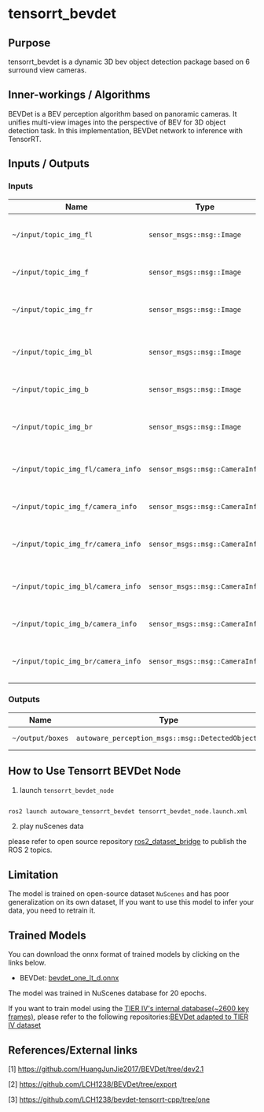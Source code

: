 # tensorrt_bevdet <!-- cspell: ignore bevdet -->

## Purpose

tensorrt_bevdet is a dynamic 3D bev object detection package based on 6 surround view cameras.

## Inner-workings / Algorithms

BEVDet is a BEV perception algorithm based on panoramic cameras. It unifies multi-view images into the perspective of BEV for 3D object detection task. In this implementation, BEVDet network to inference with TensorRT.

## Inputs / Outputs

### Inputs

| Name                               | Type                           | Description                         |
| ---------------------------------- | ------------------------------ | ----------------------------------- |
| `~/input/topic_img_fl`             | `sensor_msgs::msg::Image`      | input front_left camera image       |
| `~/input/topic_img_f`              | `sensor_msgs::msg::Image`      | input front camera image            |
| `~/input/topic_img_fr`             | `sensor_msgs::msg::Image`      | input front_right camera image      |
| `~/input/topic_img_bl`             | `sensor_msgs::msg::Image`      | input back_left camera image        |
| `~/input/topic_img_b`              | `sensor_msgs::msg::Image`      | input back camera image             |
| `~/input/topic_img_br`             | `sensor_msgs::msg::Image`      | input back_right camera image       |
| `~/input/topic_img_fl/camera_info` | `sensor_msgs::msg::CameraInfo` | input front_left camera parameters  |
| `~/input/topic_img_f/camera_info`  | `sensor_msgs::msg::CameraInfo` | input front camera parameters       |
| `~/input/topic_img_fr/camera_info` | `sensor_msgs::msg::CameraInfo` | input front_right camera parameters |
| `~/input/topic_img_bl/camera_info` | `sensor_msgs::msg::CameraInfo` | input back_left camera parameters   |
| `~/input/topic_img_b/camera_info`  | `sensor_msgs::msg::CameraInfo` | input back camera parameters        |
| `~/input/topic_img_br/camera_info` | `sensor_msgs::msg::CameraInfo` | input back_right camera parameters  |

### Outputs

| Name             | Type                                             | Description      |
| ---------------- | ------------------------------------------------ | ---------------- |
| `~/output/boxes` | `autoware_perception_msgs::msg::DetectedObjects` | detected objects |

## How to Use Tensorrt BEVDet Node

1. launch `tensorrt_bevdet_node`

```bash

ros2 launch autoware_tensorrt_bevdet tensorrt_bevdet_node.launch.xml
```

2. play nuScenes data

please refer to open source repository [ros2_dataset_bridge](https://github.com/Owen-Liuyuxuan/ros2_dataset_bridge) to publish the ROS 2 topics.

## Limitation

The model is trained on open-source dataset `NuScenes` and has poor generalization on its own dataset, If you want to use this model to infer your data, you need to retrain it.

## Trained Models

You can download the onnx format of trained models by clicking on the links below.

- BEVDet: [bevdet_one_lt_d.onnx](https://drive.google.com/file/d/1eMGJfdCVlDPBphBTjMcnIh3wdW7Q7WZB/view?usp=sharing)

The model was trained in NuScenes database for 20 epochs.

If you want to train model using the [TIER IV's internal database(~2600 key frames)](https://drive.google.com/file/d/1UaarK88HZu09sf7Ix-bEVl9zGNGFwTVL/view?usp=sharing), please refer to the following repositories:[BEVDet adapted to TIER IV dataset](https://github.com/cyn-liu/BEVDet/tree/train_export)

## References/External links

[1] <https://github.com/HuangJunJie2017/BEVDet/tree/dev2.1>

[2] <https://github.com/LCH1238/BEVDet/tree/export>

[3] <https://github.com/LCH1238/bevdet-tensorrt-cpp/tree/one>
